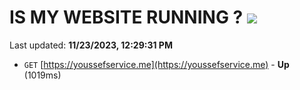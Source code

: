 # IS MY WEBSITE RUNNING ? [![](https://img.shields.io/static/v1?label=Sponsor&message=%E2%9D%A4&logo=GitHub&color=%23fe8e86)](https://github.com/sponsors/<username>)

Last updated: **11/23/2023, 12:29:31 PM**

- `GET` [https://youssefservice.me](https://youssefservice.me) - **Up** (1019ms)
